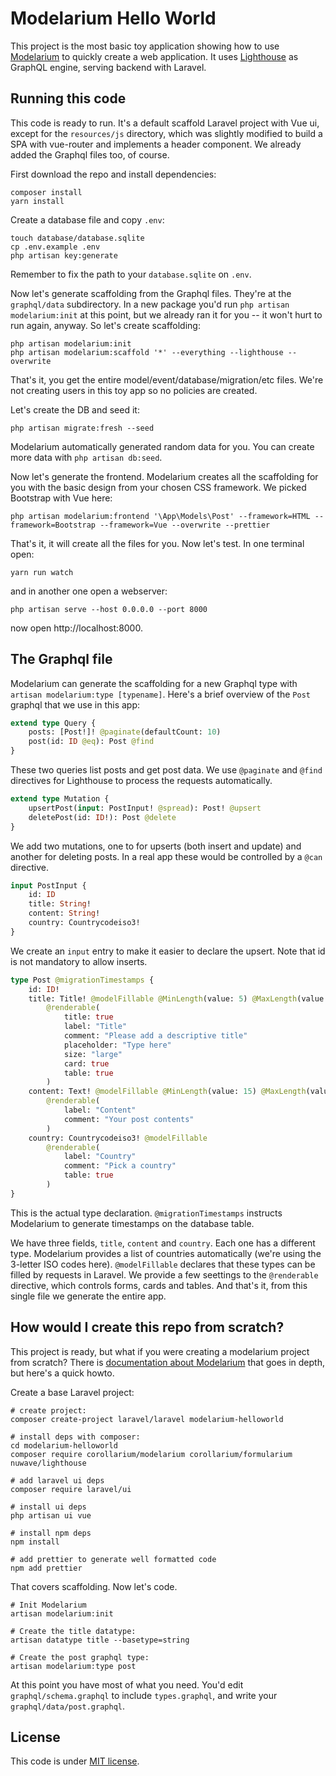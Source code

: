 # Modelarium Hello World

This project is the most basic toy application showing how to use [Modelarium](https://github.com/Corollarium/modelarium) to quickly create a web application. It uses [Lighthouse](https://lighthouse-php.com/) as GraphQL engine, serving backend with Laravel.

## Running this code

This code is ready to run. It's a default scaffold Laravel project with Vue ui, except for the `resources/js` directory, which was slightly modified to build a SPA with vue-router and implements a header component. We already added the Graphql files too, of course.

First download the repo and install dependencies:

```
composer install
yarn install
```

Create a database file and copy `.env`:

```
touch database/database.sqlite
cp .env.example .env
php artisan key:generate
```

Remember to fix the path to your `database.sqlite` on `.env`.

Now let's generate scaffolding from the Graphql files. They're at the `graphql/data` subdirectory. In a new package you'd run `php artisan modelarium:init` at this point, but we already ran it for you -- it won't hurt to run again, anyway. So let's create scaffolding:

```
php artisan modelarium:init
php artisan modelarium:scaffold '*' --everything --lighthouse --overwrite
```

That's it, you get the entire model/event/database/migration/etc files. We're not creating users in this toy app so no policies are created.

Let's create the DB and seed it:

```
php artisan migrate:fresh --seed 
```

Modelarium automatically generated random data for you. You can create more data with `php artisan db:seed`. 

Now let's generate the frontend. Modelarium creates all the scaffolding for you with the basic design from your chosen CSS framework. We picked Bootstrap with Vue here:

```
php artisan modelarium:frontend '\App\Models\Post' --framework=HTML --framework=Bootstrap --framework=Vue --overwrite --prettier
```

That's it, it will create all the files for you. Now let's test. In one terminal open:

```
yarn run watch
```

and in another one open a webserver:

```
php artisan serve --host 0.0.0.0 --port 8000
```

now open http://localhost:8000. 

## The Graphql file

Modelarium can generate the scaffolding for a new Graphql type with `artisan modelarium:type [typename]`. Here's a brief overview of the `Post` graphql that we use in this app:

```graphql
extend type Query {
    posts: [Post!]! @paginate(defaultCount: 10)
    post(id: ID @eq): Post @find
}
```

These two queries list posts and get post data. We use `@paginate` and `@find` directives for Lighthouse to process the requests automatically.

```graphql
extend type Mutation {
    upsertPost(input: PostInput! @spread): Post! @upsert
    deletePost(id: ID!): Post @delete
}
```

We add two mutations, one to for upserts (both insert and update) and another for deleting posts. In a real app these would be controlled by a `@can` directive.

```graphql
input PostInput {
    id: ID
    title: String!
    content: String!
    country: Countrycodeiso3!
}
```

We create an `input` entry to make it easier to declare the upsert. Note that id is not mandatory to allow inserts.

```graphql
type Post @migrationTimestamps {
    id: ID!
    title: Title! @modelFillable @MinLength(value: 5) @MaxLength(value: 25)
        @renderable(
            title: true
            label: "Title"
            comment: "Please add a descriptive title"
            placeholder: "Type here"
            size: "large"
            card: true
            table: true
        )
    content: Text! @modelFillable @MinLength(value: 15) @MaxLength(value: 1000)
        @renderable(
            label: "Content"
            comment: "Your post contents"
        )
    country: Countrycodeiso3! @modelFillable
        @renderable(
            label: "Country"
            comment: "Pick a country"
            table: true
        )
}
```

This is the actual type declaration. `@migrationTimestamps` instructs Modelarium to generate timestamps on the database table.

We have three fields, `title`, `content` and `country`. Each one has a different type. Modelarium provides a list of countries automatically (we're using the 3-letter ISO codes here). `@modelFillable` declares that these types can be filled by requests in Laravel. We provide a few seettings to the `@renderable` directive, which controls forms, cards and tables. And that's it, from this single file we generate the entire app.

## How would I create this repo from scratch?

This project is ready, but what if you were creating a modelarium project from scratch? There is [documentation about Modelarium](https://corollarium.github.io/modelarium/) that goes in depth, but here's a quick howto.

Create a base Laravel project:

```shell
# create project: 
composer create-project laravel/laravel modelarium-helloworld

# install deps with composer:
cd modelarium-helloworld
composer require corollarium/modelarium corollarium/formularium nuwave/lighthouse

# add laravel ui deps
composer require laravel/ui

# install ui deps
php artisan ui vue

# install npm deps
npm install

# add prettier to generate well formatted code
npm add prettier
```

That covers scaffolding. Now let's code.

```shell
# Init Modelarium
artisan modelarium:init

# Create the title datatype:
artisan datatype title --basetype=string

# Create the post graphql type:
artisan modelarium:type post
```

At this point you have most of what you need. You'd edit `graphql/schema.graphql` to include `types.graphql`, and write your `graphql/data/post.graphql`.

## License

This code is under [MIT license](https://opensource.org/licenses/MIT).
